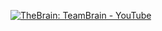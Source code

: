 [![TheBrain: TeamBrain - YouTube](https://img.youtube.com/vi/7yrxjrN_XZA/maxresdefault.jpg)](https://youtu.be/7yrxjrN_XZA)
